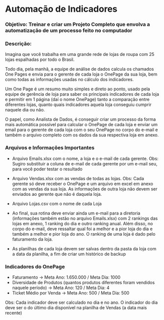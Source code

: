 # Automação de Indicadores

### Objetivo: Treinar e criar um Projeto Completo que envolva a automatização de um processo feito no computador

### Descrição:

Imagina que você trabalha em uma grande rede de lojas de roupa com 25 lojas espalhadas por todo o Brasil.

Todo dia, pela manhã, a equipe de análise de dados calcula os chamados One Pages e envia para o gerente de cada loja o OnePage da sua loja, bem como todas as informações usadas no cálculo dos indicadores.

Um One Page é um resumo muito simples e direto ao ponto, usado pela equipe de gerência de loja para saber os principais indicadores de cada loja e permitir em 1 página (daí o nome OnePage) tanto a comparação entre diferentes lojas, quanto quais indicadores aquela loja conseguiu cumprir naquele dia ou não.

O papel, como Analista de Dados, é conseguir criar um processo da forma mais automática possível para calcular o OnePage de cada loja e enviar um email para o gerente de cada loja com o seu OnePage no corpo do e-mail e também o arquivo completo com os dados da sua respectiva loja em anexo.


### Arquivos e Informações Importantes

- Arquivo Emails.xlsx com o nome, a loja e o e-mail de cada gerente. Obs: Sugiro substituir a coluna de e-mail de cada gerente por um e-mail seu, para você poder testar o resultado

- Arquivo Vendas.xlsx com as vendas de todas as lojas. Obs: Cada gerente só deve receber o OnePage e um arquivo em excel em anexo com as vendas da sua loja. As informações de outra loja não devem ser enviados ao gerente que não é daquela loja.

- Arquivo Lojas.csv com o nome de cada Loja

- Ao final, sua rotina deve enviar ainda um e-mail para a diretoria (informações também estão no arquivo Emails.xlsx) com 2 rankings das lojas em anexo, 1 ranking do dia e outro ranking anual. Além disso, no corpo do e-mail, deve ressaltar qual foi a melhor e a pior loja do dia e também a melhor e pior loja do ano. O ranking de uma loja é dado pelo faturamento da loja.

- As planilhas de cada loja devem ser salvas dentro da pasta da loja com a data da planilha, a fim de criar um histórico de backup

### Indicadores do OnePage

- Faturamento -> Meta Ano: 1.650.000 / Meta Dia: 1000
- Diversidade de Produtos (quantos produtos diferentes foram vendidos naquele período) -> Meta Ano: 120 / Meta Dia: 4
- Ticket Médio por Venda -> Meta Ano: 500 / Meta Dia: 500

Obs: Cada indicador deve ser calculado no dia e no ano. O indicador do dia deve ser o do último dia disponível na planilha de Vendas (a data mais recente)